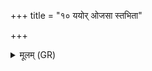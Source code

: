 +++
title = "१० ययोर् ओजसा स्तभिता"

+++
<details><summary>मूलम् (GR)</summary>

+++(PSK 20.14.10)+++ययोर् ओजसा स्तभिता रजांसि  
यौ वीर्यैर् वीरतमा शचीभिः ।  
यौ पत्येते अप्रतीतौ सहोभिर्  
विष्णुम् अगन् वरुणं पूर्वहूतिः ॥
</details>